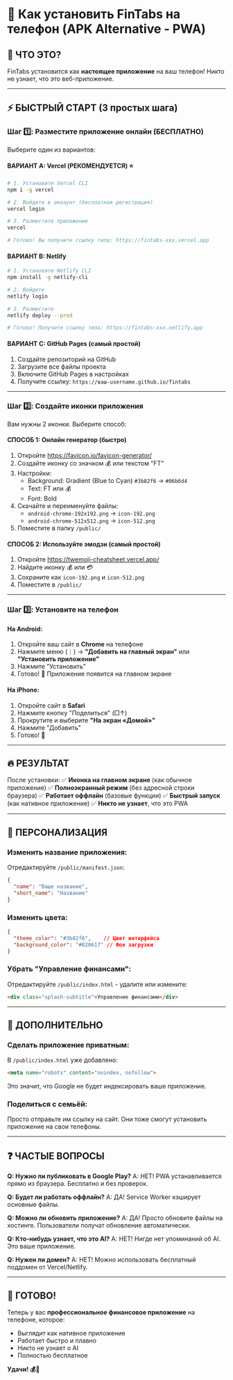 # 📱 Как установить FinTabs на телефон (APK Alternative - PWA)

## 🎯 ЧТО ЭТО?
FinTabs установится как **настоящее приложение** на ваш телефон! Никто не узнает, что это веб-приложение.

---

## ⚡ БЫСТРЫЙ СТАРТ (3 простых шага)

### Шаг 1️⃣: Разместите приложение онлайн (БЕСПЛАТНО)

Выберите один из вариантов:

#### ВАРИАНТ A: Vercel (РЕКОМЕНДУЕТСЯ) ⭐
```bash
# 1. Установите Vercel CLI
npm i -g vercel

# 2. Войдите в аккаунт (бесплатная регистрация)
vercel login

# 3. Разместите приложение
vercel

# Готово! Вы получите ссылку типа: https://fintabs-xxx.vercel.app
```

#### ВАРИАНТ B: Netlify
```bash
# 1. Установите Netlify CLI
npm install -g netlify-cli

# 2. Войдите
netlify login

# 3. Разместите
netlify deploy --prod

# Готово! Получите ссылку типа: https://fintabs-xxx.netlify.app
```

#### ВАРИАНТ C: GitHub Pages (самый простой)
1. Создайте репозиторий на GitHub
2. Загрузите все файлы проекта
3. Включите GitHub Pages в настройках
4. Получите ссылку: `https://ваш-username.github.io/fintabs`

---

### Шаг 2️⃣: Создайте иконки приложения

Вам нужны 2 иконки. Выберите способ:

#### СПОСОБ 1: Онлайн генератор (быстро)
1. Откройте https://favicon.io/favicon-generator/
2. Создайте иконку со значком 💰 или текстом "FT"
3. Настройки:
   - Background: Gradient (Blue to Cyan) `#3b82f6` → `#06b6d4`
   - Text: FT или 💰
   - Font: Bold
4. Скачайте и переименуйте файлы:
   - `android-chrome-192x192.png` → `icon-192.png`
   - `android-chrome-512x512.png` → `icon-512.png`
5. Поместите в папку `/public/`

#### СПОСОБ 2: Используйте эмодзи (самый простой)
1. Откройте https://twemoji-cheatsheet.vercel.app/
2. Найдите иконку 💰 или 💳
3. Сохраните как `icon-192.png` и `icon-512.png`
4. Поместите в `/public/`

---

### Шаг 3️⃣: Установите на телефон

#### На Android:
1. Откройте ваш сайт в **Chrome** на телефоне
2. Нажмите меню (⋮) → **"Добавить на главный экран"** или **"Установить приложение"**
3. Нажмите "Установить"
4. Готово! 🎉 Приложение появится на главном экране

#### На iPhone:
1. Откройте сайт в **Safari**
2. Нажмите кнопку "Поделиться" (□↑)
3. Прокрутите и выберите **"На экран «Домой»"**
4. Нажмите "Добавить"
5. Готово! 🎉

---

## 🔥 РЕЗУЛЬТАТ

После установки:
✅ **Иконка на главном экране** (как обычное приложение)
✅ **Полноэкранный режим** (без адресной строки браузера)
✅ **Работает оффлайн** (базовые функции)
✅ **Быстрый запуск** (как нативное приложение)
✅ **Никто не узнает**, что это PWA

---

## 🎨 ПЕРСОНАЛИЗАЦИЯ

### Изменить название приложения:
Отредактируйте `/public/manifest.json`:
```json
{
  "name": "Ваше название",
  "short_name": "Название"
}
```

### Изменить цвета:
```json
{
  "theme_color": "#3b82f6",    // Цвет интерфейса
  "background_color": "#020617" // Фон загрузки
}
```

### Убрать "Управление финансами":
Отредактируйте `/public/index.html` - удалите или измените:
```html
<div class="splash-subtitle">Управление финансами</div>
```

---

## 🚀 ДОПОЛНИТЕЛЬНО

### Сделать приложение приватным:
В `/public/index.html` уже добавлено:
```html
<meta name="robots" content="noindex, nofollow">
```
Это значит, что Google не будет индексировать ваше приложение.

### Поделиться с семьёй:
Просто отправьте им ссылку на сайт. Они тоже смогут установить приложение на свои телефоны.

---

## ❓ ЧАСТЫЕ ВОПРОСЫ

**Q: Нужно ли публиковать в Google Play?**
A: НЕТ! PWA устанавливается прямо из браузера. Бесплатно и без проверок.

**Q: Будет ли работать оффлайн?**
A: ДА! Service Worker кэширует основные файлы.

**Q: Можно ли обновить приложение?**
A: ДА! Просто обновите файлы на хостинге. Пользователи получат обновление автоматически.

**Q: Кто-нибудь узнает, что это AI?**
A: НЕТ! Нигде нет упоминаний об AI. Это ваше приложение.

**Q: Нужен ли домен?**
A: НЕТ! Можно использовать бесплатный поддомен от Vercel/Netlify.

---

## 🎯 ГОТОВО!

Теперь у вас **профессиональное финансовое приложение** на телефоне, которое:
- Выглядит как нативное приложение
- Работает быстро и плавно
- Никто не узнает о AI
- Полностью бесплатное

**Удачи! 💰📱**
